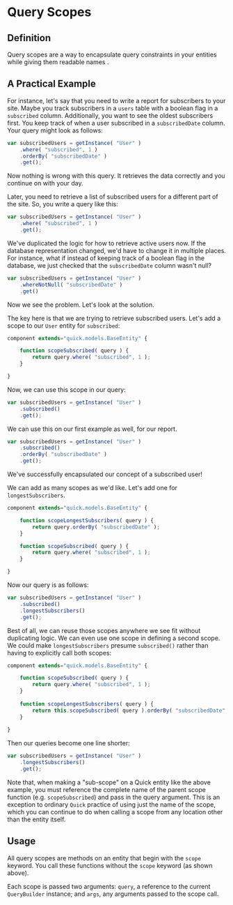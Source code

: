 # Query Scopes

## Definition

Query scopes are a way to encapsulate query constraints in your entities while giving them readable names .

## A Practical Example

For instance, let's say that you need to write a report for subscribers to your site. Maybe you track subscribers in a `users` table with a boolean flag in a `subscribed` column. Additionally, you want to see the oldest subscribers first. You keep track of when a user subscribed in a `subscribedDate` column. Your query might look as follows:

```javascript
var subscribedUsers = getInstance( "User" )
    .where( "subscribed", 1 )
    .orderBy( "subscribedDate" )
    .get();
```

Now nothing is wrong with this query. It retrieves the data correctly and you continue on with your day.

Later, you need to retrieve a list of subscribed users for a different part of the site. So, you write a query like this:

```javascript
var subscribedUsers = getInstance( "User" )
    .where( "subscribed", 1 )
    .get();
```

We've duplicated the logic for how to retrieve active users now. If the database representation changed, we'd have to change it in multiple places. For instance, what if instead of keeping track of a boolean flag in the database, we just checked that the `subscribedDate` column wasn't null?

```javascript
var subscribedUsers = getInstance( "User" )
    .whereNotNull( "subscribedDate" )
    .get()
```

Now we see the problem. Let's look at the solution.

The key here is that we are trying to retrieve subscribed users. Let's add a scope to our `User` entity for `subscribed`:

```javascript
component extends="quick.models.BaseEntity" {

    function scopeSubscribed( query ) {
        return query.where( "subscribed", 1 );
    }

}
```

Now, we can use this scope in our query:

```javascript
var subscribedUsers = getInstance( "User" )
    .subscribed()
    .get();
```

We can use this on our first example as well, for our report.

```javascript
var subscribedUsers = getInstance( "User" )
    .subscribed()
    .orderBy( "subscribedDate" )
    .get();
```

We've successfully encapsulated our concept of a subscribed user!

We can add as many scopes as we'd like. Let's add one for `longestSubscribers`.

```javascript
component extends="quick.models.BaseEntity" {

    function scopeLongestSubscribers( query ) {
        return query.orderBy( "subscribedDate" );
    }

    function scopeSubscribed( query ) {
        return query.where( "subscribed", 1 );
    }

}
```

Now our query is as follows:

```javascript
var subscribedUsers = getInstance( "User" )
    .subscribed()
    .longestSubscribers()
    .get();
```

Best of all, we can reuse those scopes anywhere we see fit without duplicating logic. We can even use one scope in defining a second scope. We could make `longestSubscribers` presume `subscribed()` rather than having to explicitly call both scopes:

```javascript
component extends="quick.models.BaseEntity" {

    function scopeSubscribed( query ) {
        return query.where( "subscribed", 1 );
    }
    
    function scopeLongestSubscribers( query ) {
        return this.scopeSubscribed( query ).orderBy( "subscribedDate" );
    }
    
}
```
Then our queries become one line shorter:

```javascript
var subscribedUsers = getInstance( "User" )
    .longestSubscribers()
    .get();
```

Note that, when making a "sub-scope" on a Quick entity like the above example, you must reference the complete name of the parent scope function (e.g. `scopeSubscribed`) and pass in the query argument. This is an exception to ordinary `Quick` practice of using just the name of the scope, which you can continue to do when calling a scope from any location other than the entity itself.

## Usage

All query scopes are methods on an entity that begin with the `scope` keyword. You call these functions without the `scope` keyword \(as shown above\).

Each scope is passed two arguments: `query`, a reference to the current `QueryBuilder` instance; and `args`, any arguments passed to the scope call.

